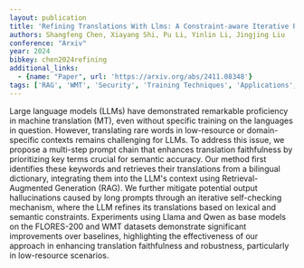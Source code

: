 ```yaml
---
layout: publication
title: 'Refining Translations With Llms: A Constraint-aware Iterative Prompting Approach'
authors: Shangfeng Chen, Xiayang Shi, Pu Li, Yinlin Li, Jingjing Liu
conference: "Arxiv"
year: 2024
bibkey: chen2024refining
additional_links:
  - {name: "Paper", url: 'https://arxiv.org/abs/2411.08348'}
tags: ['RAG', 'WMT', 'Security', 'Training Techniques', 'Applications', 'Prompting', 'Reinforcement Learning']
---
```

Large language models (LLMs) have demonstrated remarkable proficiency in
machine translation (MT), even without specific training on the languages in
question. However, translating rare words in low-resource or domain-specific
contexts remains challenging for LLMs. To address this issue, we propose a
multi-step prompt chain that enhances translation faithfulness by prioritizing
key terms crucial for semantic accuracy. Our method first identifies these
keywords and retrieves their translations from a bilingual dictionary,
integrating them into the LLM's context using Retrieval-Augmented Generation
(RAG). We further mitigate potential output hallucinations caused by long
prompts through an iterative self-checking mechanism, where the LLM refines its
translations based on lexical and semantic constraints. Experiments using Llama
and Qwen as base models on the FLORES-200 and WMT datasets demonstrate
significant improvements over baselines, highlighting the effectiveness of our
approach in enhancing translation faithfulness and robustness, particularly in
low-resource scenarios.
